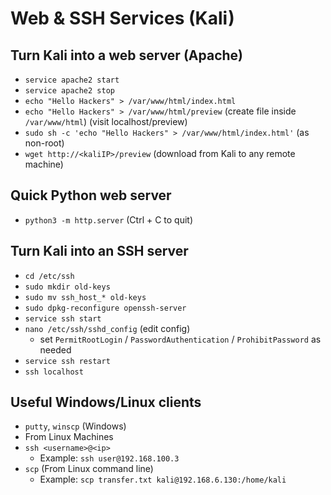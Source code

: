 # Web & SSH Services (Kali)

## Turn Kali into a web server (Apache)
- `service apache2 start`
- `service apache2 stop`
- `echo "Hello Hackers" > /var/www/html/index.html`
- `echo "Hello Hackers" > /var/www/html/preview` (create file inside `/var/www/html`) (visit localhost/preview)
- `sudo sh -c 'echo "Hello Hackers" > /var/www/html/index.html'` (as non-root)
- `wget http://<kaliIP>/preview` (download from Kali to any remote machine)

## Quick Python web server
- `python3 -m http.server` (Ctrl + C to quit)

## Turn Kali into an SSH server
- `cd /etc/ssh`
- `sudo mkdir old-keys`
- `sudo mv ssh_host_* old-keys`
- `sudo dpkg-reconfigure openssh-server`
- `service ssh start`
- `nano /etc/ssh/sshd_config` (edit config)
  - set `PermitRootLogin` / `PasswordAuthentication` / `ProhibitPassword` as needed
- `service ssh restart`
- `ssh localhost`

## Useful Windows/Linux clients
- `putty`, `winscp` (Windows)
- From Linux Machines
- `ssh <username>@<ip>`
  - Example: `ssh user@192.168.100.3`
- `scp` (From Linux command line)
  - Example: `scp transfer.txt kali@192.168.6.130:/home/kali`
